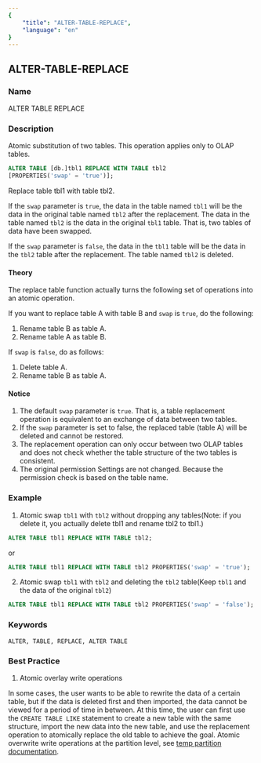 ```yaml
---
{
    "title": "ALTER-TABLE-REPLACE",
    "language": "en"
}
---
```


<!-- 
Licensed to the Apache Software Foundation (ASF) under one
or more contributor license agreements.  See the NOTICE file
distributed with this work for additional information
regarding copyright ownership.  The ASF licenses this file
to you under the Apache License, Version 2.0 (the
"License"); you may not use this file except in compliance
with the License.  You may obtain a copy of the License at

  http://www.apache.org/licenses/LICENSE-2.0

Unless required by applicable law or agreed to in writing,
software distributed under the License is distributed on an
"AS IS" BASIS, WITHOUT WARRANTIES OR CONDITIONS OF ANY
KIND, either express or implied.  See the License for the
specific language governing permissions and limitations
under the License.
-->

## ALTER-TABLE-REPLACE

### Name

ALTER TABLE REPLACE

### Description

Atomic substitution of two tables. This operation applies only to OLAP tables.

```sql
ALTER TABLE [db.]tbl1 REPLACE WITH TABLE tbl2
[PROPERTIES('swap' = 'true')];
```

Replace table tbl1 with table tbl2.

If the `swap` parameter is `true`, the data in the table named `tbl1` will be the data in the original table named `tbl2` after the replacement. The data in the table named `tbl2` is the data in the original `tbl1` table. That is, two tables of data have been swapped.

If the `swap` parameter is `false`, the data in the `tbl1` table will be the data in the `tbl2` table after the replacement. The table named `tbl2` is deleted.

#### Theory

The replace table function actually turns the following set of operations into an atomic operation.

If you want to replace table A with table B and `swap` is `true`, do the following:

1. Rename table B as table A.
2. Rename table A as table B.

If `swap` is `false`, do as follows:

1. Delete table A.
2. Rename table B as table A.

#### Notice
1. The default `swap` parameter is `true`. That is, a table replacement operation is equivalent to an exchange of data between two tables.
2. If the `swap` parameter is set to false, the replaced table (table A) will be deleted and cannot be restored.
3. The replacement operation can only occur between two OLAP tables and does not check whether the table structure of the two tables is consistent.
4. The original permission Settings are not changed. Because the permission check is based on the table name.

### Example

1. Atomic swap `tbl1` with `tbl2` without dropping any tables(Note: if you delete it, you actually delete tbl1 and rename tbl2 to tbl1.)

```sql
ALTER TABLE tbl1 REPLACE WITH TABLE tbl2;
```
or
```sql
ALTER TABLE tbl1 REPLACE WITH TABLE tbl2 PROPERTIES('swap' = 'true');
```

2. Atomic swap `tbl1` with `tbl2` and deleting the `tbl2` table(Keep `tbl1` and the data of the original `tbl2`)

```sql
ALTER TABLE tbl1 REPLACE WITH TABLE tbl2 PROPERTIES('swap' = 'false');
```



### Keywords

```text
ALTER, TABLE, REPLACE, ALTER TABLE
```

### Best Practice
1. Atomic overlay write operations

  In some cases, the user wants to be able to rewrite the data of a certain table, but if the data is deleted first and then imported, the data cannot be viewed for a period of time in between. At this time, the user can first use the `CREATE TABLE LIKE` statement to create a new table with the same structure, import the new data into the new table, and use the replacement operation to atomically replace the old table to achieve the goal. Atomic overwrite write operations at the partition level, see [temp partition documentation](../../../../data-operate/delete/table-temp-partition).
